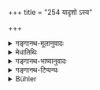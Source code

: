 +++
title = "254 यादृशो ऽस्य"

+++

<details><summary>गङ्गानथ-मूलानुवादः</summary>

As the man’s character may be, as may be the nature of the work he wishes to do, and as may be the manner in which he may serve,—even so must he offer himself.—(254)
</details>

<details><summary>मेधातिथिः</summary>

आत्मनिवेदनम् एव व्यक्तीकरोति । **अस्य** शूद्रस्य **यादृश आत्मा भवेत्** यत्कुलीनो यद्देशो यच्छिल्पश् च । यच् **चिकीर्षितम्** । "अनेककार्येण त्वाम् अहम् आश्रितो धर्मेण अन्येन वा प्रयोजनेन राजकुलरक्षादिना" । **यथा वोपचरेच्** छिल्पेनानेन त्वां सेवे पादवन्दनादि गृहकृत्यकरत्वे सर्वस्मिन् निवेदित आत्मा निवेदितो भवति । 

- <u>अन्ये</u> तु "आत्मा वै पुत्रनामासि" (श्ब् १४.९.४.२६) इत्य् अपत्यवचनम् **आत्म**शब्दं मन्यमानाः यस्य शूद्रस्य कामतः प्रवृत्ता दुहिता विवाह्यते तस्यानेन भोज्यान्नतोच्यत इत्य् आहुः । 

- <u>तद् अयुक्तम्</u> । न तावद् अयम् आत्मशब्दो दुहितरि विस्पष्टं प्रयुक्तः । पुत्रशब्दो हि पुंस्य् एव प्रसिद्धतरः । न च परोक्षशब्दोपदेशेन किंचित् प्रयोजनम् । एतावद् एव वक्तुं युक्तं दद्याद् दुहितरं च य इति । 

- <u>अन्ये</u> त्व् **अर्धिका**दिग्रहणं शूद्रोपलक्षणार्थं वर्णयन्ति । तेन पारशवस्य श्वशुरस्य च भोज्यान्नता सिद्धा भवति ॥ ४.२५४ ॥
</details>

<details><summary>गङ्गानथ-भाष्यानुवादः</summary>

The text proceeds to show the manner of ‘offering himself.’

‘*As may be the character of the man*,’—*i.e*., the family, the country and the profession to which the *Śūdra* concerned may belong.

‘*The work he wishes to do*;’—saying, ‘This is the work that I shall do under you, either as my duty, or for s ome other purpose, such as saving myself from being pressed for service at the royal palace, and so forth.’

‘*The manner in which he may serve*;’—‘I shall serve you with this act of mine;’—‘I shall press your feet, and do other household work.’ When one offers to do all this, then is he said to have ‘*offered himself*.’

‘Others have taken the word,’ ‘*Ātman*’ ‘himself,’ in the expression, ‘*Ātmanām nivedayet*,’ ‘offers himself,’ to mean *child*—according to the text, ‘thou art my own self, named *son*;’ and have explained it to mean that ‘one may eat the food of the *Śūdra*, whose *daughter* (*ātma*) one may have married, under the influence of sexual passion.’ This, however, is not right. The term, ‘ātmā’ is never used directly in the sense of *daughter*; it is only the masculine form ‘*putra*,’ ‘son,’ that is often found to be so used; and there would be no useful purpose served by the Author using a term, in an indirect sense; it would have been enough to say—‘he who gives his daughter to him.’

Others have explained that the mention of the ‘ploughman’ and others is meant to be indicative of the *Śūdra* in general; so that it follows that one may cat the food of one’s father-in-law of the ‘*Pāraśava*’ caste (son of a Brāhmaṇa from a *Śūdra* mother).—(254)
</details>

<details><summary>गङ्गानथ-टिप्पन्यः</summary>

*Cf*. 5.253.

This verse is quoted in *Vīramitrodaya* (Āhnika, p. 492), which explains ‘*ātmanivedana*’ as ‘declaring his family, his character, his motive in seeking service and the ways in which he is going to serve’;—and in
*Hemādri* (Śrāddha, p. 785).
</details>

<details><summary>Bühler</summary>

254	As his character is, as the work is which he desires to perform, and as the manner is in which he means to serve, even so (a voluntary slave) must offer himself.
</details>
